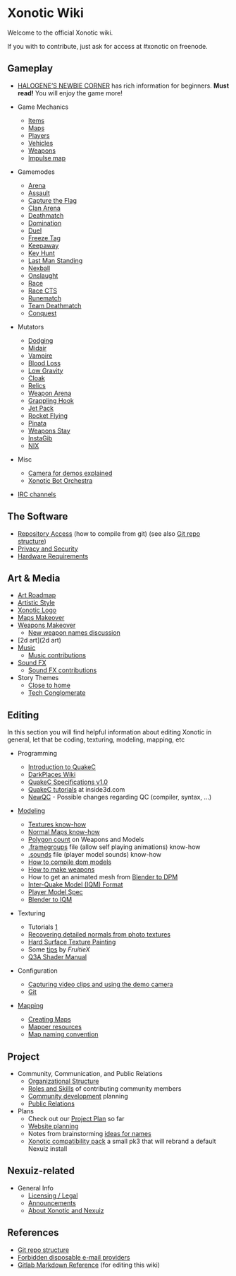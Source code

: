 Xonotic Wiki
============

Welcome to the official Xonotic wiki.

If you with to contribute, just ask for access at #xonotic on freenode.

Gameplay
--------

-   [HALOGENE’S NEWBIE CORNER](Halogenes_Newbie_Corner) has rich information for beginners. **Must read!** You will enjoy the game more!

-   Game Mechanics
    -   [Items](Items)
    -   [Maps](Maps)
    -   [Players](Players)
    -   [Vehicles](Vehicles)
    -   [Weapons](Weapons)
    -   [Impulse map](impulse_map)

-   Gamemodes
    -   [Arena](Gamemodes/Arena)
    -   [Assault](Gamemodes/Assault)
    -   [Capture the Flag](Gamemodes/Capture_the_Flag)
    -   [Clan Arena](Gamemodes/Clan_Arena)
    -   [Deathmatch](Gamemodes/Deathmatch)
    -   [Domination](Gamemodes/Domination)
    -   [Duel](Gamemodes/Duel)
    -   [Freeze Tag](Gamemodes/Freeze_Tag)
    -   [Keepaway](Gamemodes/Keepaway)
    -   [Key Hunt](Gamemodes/Key_Hunt)
    -   [Last Man Standing](Gamemodes/Last_Man_Standing)
    -   [Nexball](Gamemodes/Nexball)
    -   [Onslaught](Gamemodes/Onslaught)
    -   [Race](Gamemodes/Race)
    -   [Race CTS](Gamemodes/Race_CTS)
    -   [Runematch](Gamemodes/Rune)
    -   [Team Deathmatch](Gamemodes/Team_Deathmatch)
    -   [Conquest](Gamemodes/Conquest)

-   Mutators
    -   [Dodging](Mutators/Dodging)
    -   [Midair](Mutators/Midair)
    -   [Vampire](Mutators/Vampire)
    -   [Blood Loss](Mutators/Blood_Loss)
    -   [Low Gravity](Mutators/Low_Gravity)
    -   [Cloak](Mutators/Cloak)
    -   [Relics](Mutators/Relics)
    -   [Weapon Arena](Mutators/Weapon_Arena)
    -   [Grappling Hook](Mutators/Grappling_Hook)
    -   [Jet Pack](Mutators/Jet_Pack)
    -   [Rocket Flying](Mutators/Rocket_Flying)
    -   [Pinata](Mutators/Pinata)
    -   [Weapons Stay](Mutators/Weapons_Stay)
    -   [InstaGib](Mutators/InstaGib)
    -   [NIX](Mutators/NIX)

-   Misc
    -   [Camera for demos explained](Recording/Demo_Camera)
    -   [Xonotic Bot Orchestra](Xonotic_Bot_Orchestra)
-   [IRC channels](Channels)

The Software
------------
-   [Repository Access](Repository_Access) (how to compile from git) (see also [Git repo structure](Git))
-   [Privacy and Security](privacy-and-security)
-   [Hardware Requirements](Hardware_Requirements)

Art & Media
-----------

-   [Art Roadmap](Art_Roadmap)
-   [Artistic Style](Artistic_Style)
-   [Xonotic Logo](Planning/Logo/Logo)
-   [Maps Makeover](Planning/Maps_Makeover)
-   [Weapons Makeover](Planning/Weapons_Makeover)
    -   [New weapon names discussion](Planning/NamesWeapons)
-   [2d art](2d art)
-   [Music](Audio/Music)
    -   [Music contributions](Audio/Music_contributions)
-   [Sound FX](Audio/Sound_FX)
    -   [Sound FX contributions](Audio/Sound_FX_contributions)
-   Story Themes
    -   [Close to home](Planning/Themes/Close_to_home)
    -   [Tech Conglomerate](Planning/Themes/Tech_Conglomerate)


Editing
-------

In this section you will find helpful information about editing Xonotic in general, let that be coding, texturing, modeling, mapping, etc

-   Programming
    -   [Introduction to QuakeC](QuakeC/Introduction_to_QuakeC)
    -   [DarkPlaces Wiki](Darkplaces/index)
    -   [QuakeC Specifications v1.0](QuakeC/QuakeC_Wiki)
    -   [QuakeC tutorials](http://www.inside3d.com/tutorials.php) at inside3d.com
    -   [NewQC](QuakeC/NewQC) - Possible changes regarding QC (compiler, syntax, …)

-   [Modeling](Darkplaces/Modeling)
    -   [Textures know-how](Modeling/Textures)
    -   [Normal Maps know-how](Modeling/Normal_Maps)
    -   [Polygon count](Polycounts) on Weapons and Models
    -   [.framegroups](Modeling/framegroups) file (allow self playing animations) know-how
    -   [.sounds](Voices_and_sounds) file (player model sounds) know-how
    -   [How to compile dpm models](Modeling/dpmodel)
    -   [How to make weapons](Modeling/Weaponsystem)
    -   How to get an animated mesh from [Blender to DPM](Modeling/Blender_to_DPM)
    -   [Inter-Quake Model (IQM) Format](http://lee.fov120.com/iqm/)
    -   [Player Model Spec](Modeling/Player_Model_Spec)
    -   [Blender to IQM](Modeling/Blender_to_IQM)

-   Texturing
    -   Tutorials [1](http://www.cgtextures.com/content.php?action=tutorials)
    -   [Recovering detailed normals from photo textures](http://www.cgtextures.com/content.php?action=tutorial&name=normalmap)
    -   [Hard Surface Texture Painting](http://forums.cgsociety.org/showthread.php?t=373024)
    -   Some [tips](http://forums.xonotic.org/showthread.php?tid=63&pid=445#pid445) by *FruitieX*
    -   [Q3A Shader Manual](http://toolz.nexuizninjaz.com/shader/)

-   Configuration
    -   [Capturing video clips and using the demo camera](Recording/Democapture)
    -   [Git](Git)

-   [Mapping](Mapping/Mapping)
    -   [Creating Maps](Mapping/Creating_Maps)
    -   [Mapper resources](Mapping/Mapper_resources)
    -   [Map naming convention](http://alientrap.org/forum/viewtopic.php?f=2&t=2363&sid=4f8a9e06ada52255e98bdfa744ec6beb#p27330)

Project
-------

-   Community, Communication, and Public Relations
    -   [Organizational Structure](Organizational_Structure)
    -   [Roles and Skills](Roles) of contributing community members
    -   [Community development](Community_development) planning
    -   [Public Relations](Pr)
-   Plans
    -   Check out our [Project Plan](Plan) so far
    -   [Website planning](Planning/Website) 
    -   Notes from brainstorming [ideas for names](Planning/names)
    -   [Xonotic compatibility pack](Xonotic_compatibility_pack) a small pk3 that will rebrand a default Nexuiz install

Nexuiz-related
--------------

-   General Info
    -   [Licensing / Legal](Legal)
    -   [Announcements](Announcements)
    -   [About Xonotic and Nexuiz](Faq)

References
----------

-   [Git repo structure](Git)
-   [Forbidden disposable e-mail providers](Forbidden_disposable_e-mail_providers)
-   [Gitlab Markdown Reference](https://gitlab.com/help/markdown/markdown.md) (for editing this wiki)